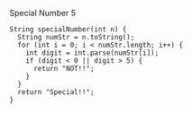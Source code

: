 Special Number 5

    String specialNumber(int n) {
      String numStr = n.toString();
      for (int i = 0; i < numStr.length; i++) {
        int digit = int.parse(numStr[i]);
        if (digit < 0 || digit > 5) {
          return "NOT!!";
        }
      }
      return "Special!!";
    }
